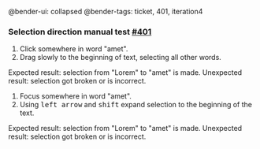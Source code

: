 @bender-ui: collapsed
@bender-tags: ticket, 401, iteration4

### Selection direction manual test [#401](https://github.com/ckeditor/ckeditor5-engine/issues/401)

1. Click somewhere in word "amet".
2. Drag slowly to the beginning of text, selecting all other words.

Expected result: selection from "Lorem" to "amet" is made.
Unexpected result: selection got broken or is incorrect.

1. Focus somewhere in word "amet".
2. Using <kbd>left arrow</kbd> and <kbd>shift</kbd> expand selection to the beginning of the text.

Expected result: selection from "Lorem" to "amet" is made.
Unexpected result: selection got broken or is incorrect.
